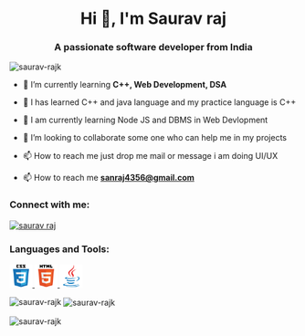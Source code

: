 <h1 align="center">Hi 👋, I'm Saurav raj</h1>
<h3 align="center">A passionate software developer from India</h3>

<p align="left"> <img src="https://komarev.com/ghpvc/?username=saurav-rajk&label=Profile%20views&color=0e75b6&style=flat" alt="saurav-rajk" /> </p>

- 🌱 I’m currently learning **C++, Web Development, DSA**
- 🌱 I has learned  C++ and java language and my practice language is C++
- 🌱 I am currently learning Node JS and DBMS in Web Devlopment
- 💞️ I’m looking to collaborate some one who can help me in my projects
- 📫 How to reach me just drop me mail or message
i am doing UI/UX

- 📫 How to reach me **sanraj4356@gmail.com**

<h3 align="left">Connect with me:</h3>
<p align="left">
<a href="https://www.linkedin.com/in/saurav-raj06/" target="blank"><img align="center" src="https://raw.githubusercontent.com/rahuldkjain/github-profile-readme-generator/master/src/images/icons/Social/linked-in-alt.svg" alt="saurav raj" height="30" width="40" /></a>
</p>

<h3 align="left">Languages and Tools:</h3>
<p align="left"> <a href="https://www.w3schools.com/css/" target="_blank" rel="noreferrer"> <img src="https://raw.githubusercontent.com/devicons/devicon/master/icons/css3/css3-original-wordmark.svg" alt="css3" width="40" height="40"/> </a> <a href="https://www.w3.org/html/" target="_blank" rel="noreferrer"> <img src="https://raw.githubusercontent.com/devicons/devicon/master/icons/html5/html5-original-wordmark.svg" alt="html5" width="40" height="40"/> </a> <a href="https://www.java.com" target="_blank" rel="noreferrer"> <img src="https://raw.githubusercontent.com/devicons/devicon/master/icons/java/java-original.svg" alt="java" width="40" height="40"/> </a> </p>

<p><img align="left" src="https://github-readme-stats.vercel.app/api/top-langs?username=saurav-rajk&show_icons=true&locale=en&layout=compact" alt="saurav-rajk" /></p>

<p>&nbsp;<img align="center" src="https://github-readme-stats.vercel.app/api?username=saurav-rajk&show_icons=true&locale=en" alt="saurav-rajk" /></p>

<p><img align="center" src="https://github-readme-streak-stats.herokuapp.com/?user=saurav-rajk&" alt="saurav-rajk" /></p>

